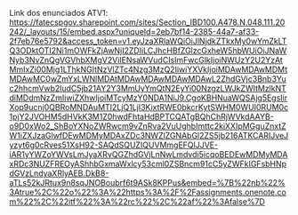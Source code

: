 Link dos enunciados
ATV1: https://fatecspgov.sharepoint.com/sites/Section_IBD100.A478.N.048.111.20242/_layouts/15/embed.aspx?uniqueId=2eb7bf14-2385-44a7-af33-2f7eb76e5792&access_token=v1.eyJzaXRlaWQiOiJlNjdkZTkxMy0wYmZkLTQ3ODktOTI2Ni1mOWFkZjAwNjI2ZDIiLCJhcHBfZGlzcGxheW5hbWUiOiJNaWNyb3NvZnQgVGVhbXMgV2ViIENsaWVudCIsImFwcGlkIjoiNWUzY2U2YzAtMmIxZi00Mjg1LThkNGItNzVlZTc4Nzg3MzQ2IiwiYXVkIjoiMDAwMDAwMDMtMDAwMC0wZmYxLWNlMDAtMDAwMDAwMDAwMDAwL2ZhdGVjc3Bnb3Yuc2hhcmVwb2ludC5jb21AY2Y3MmUyYmQtN2EyYi00NzgzLWJkZWItMzlkNTdiMDdmNzZmIiwiZXhwIjoiMTcyMzY0NDA1NiJ9.CgoKBHNuaWQSAjg5EgsIirXop9ucnj0QBRoMNDAuMTI2LjQ1LjI3KixtRWE0bkcrKytSWHM0WUI0RUM0c1pjY2JVOHM5dHVkK3M1Z0hwdFhtaHdBPTCQATgBQhChRjWVkdAAYB-o9D0xWo2_ShBoYXNoZWRwcm9vZnRva2VuUghbImttc2kiXXIpMGguZnxtZW1iZXJzaGlwfDEwMDMyMDAxZDc3NWZlZGNAbGl2ZS5jb216ATKCARIJveJyzyt6g0cRves51XsH92-SAQdSQUZIQUVMmgEFQlJJVE-iAR1yYWZoYWVsLmJyaXRvQGZhdGVjLnNwLmdvdi5icqoBEDEwMDMyMDAxRDc3NUZFREOyAShhbGxmaWxlcy53cml0ZSBncm91cC5yZWFkIGFsbHNpdGVzLndyaXRlyAEB.DkB8-aTLs52kJRtux9n8sqJNOBoubrf6t9ASk8KPPus&embed=%7B%22nb%22%3Atrue%2C%22o%22%3A%22https%3A%2F%2Fassignments.onenote.com%22%2C%22itf%22%3A%22rc%22%2C%22af%22%3Afalse%7D
